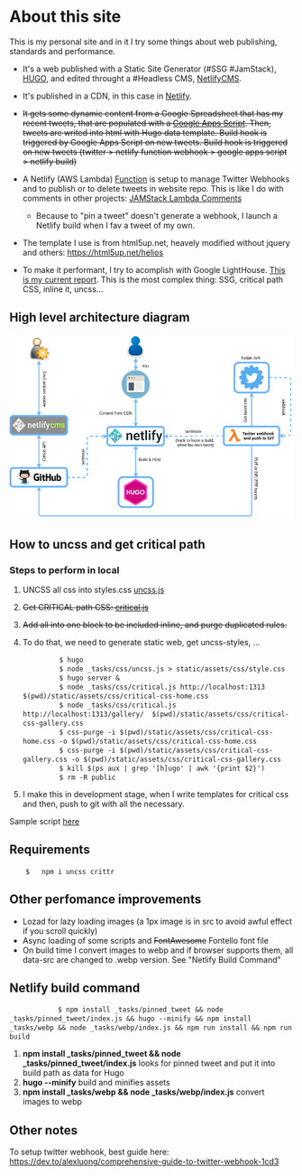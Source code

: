 # About this site

This is my personal site and in it I try some things about web publishing, standards and performance.

* It's a web published with a Static Site Generator (#SSG #JamStack), [HUGO](https://gohugo.io), and edited throught a #Headless CMS, [NetlifyCMS](https://www.netlifycms.org).

* It's published in a CDN, in this case in [Netlify](http://netlify.com).

* ~~It gets some dynamic content from a Google Spreadsheet that has my recent tweets, that are populated with a [Google Apps Script](static/gas-scripts/get-twitter.gs). Then, tweets are writed into html with Hugo data template. ~~Build hook is triggered by Google Apps Script on new tweets~~. Build hook is triggered on new tweets (twitter > netlify function webhook > google apps script > netlify build)~~

* A Netlify (AWS Lambda) [Function](../../tree/master/functions) is setup to manage Twitter Webhooks and to publish or to delete tweets in website repo. This is like I do with comments in other projects: [JAMStack Lambda Comments](https://github.com/davidayalas/jamstack-lambda-comments)

    * Because to "pin a tweet" doesn't generate a webhook, I launch a Netlify build when I fav a tweet of my own.

* The template I use is from html5up.net, heavely modified without jquery and others: https://html5up.net/helios

* To make it performant, I try to acomplish with Google LightHouse. [This is my current report](https://lighthouse-dot-webdotdevsite.appspot.com/lh/html?url=https://www.davidayala.eu). This is the most complex thing: SSG, critical path CSS, inline it, uncss...  

## High level architecture diagram

![architecture](content/media/personal-site.png)

## How to uncss and get critical path

### Steps to perform in local

1. UNCSS all css into styles.css [uncss.js](_tasks/css/uncss.js)
2. ~~Get CRITICAL path CSS: [critical.js](_tasks/css/critical.js)~~
3. ~~Add all into one block to be included inline, and purge duplicated rules.~~
4. To do that, we need to generate static web, get uncss-styles, ...

                $ hugo
                $ node _tasks/css/uncss.js > static/assets/css/style.css    
                $ hugo server &
                $ node _tasks/css/critical.js http://localhost:1313 $(pwd)/static/assets/css/critical-css-home.css
                $ node _tasks/css/critical.js http://localhost:1313/gallery/  $(pwd)/static/assets/css/critical-css-gallery.css
                $ css-purge -i $(pwd)/static/assets/css/critical-css-home.css -o $(pwd)/static/assets/css/critical-css-home.css 
                $ css-purge -i $(pwd)/static/assets/css/critical-css-gallery.css -o $(pwd)/static/assets/css/critical-css-gallery.css
                $ kill $(ps aux | grep '[h]ugo' | awk '{print $2}')
                $ rm -R public

3. I make this in development stage, when I write templates for critical css and then, push to git with all the necessary.

Sample script [here](buildcss.sh)

## Requirements

        $   npm i uncss crittr    


## Other perfomance improvements 

- Lozad for lazy loading images (a 1px image is in src to avoid awful effect if you scroll quickly)
- Async loading of some scripts and ~~FontAwesome~~ Fontello font file
- On build time I convert images to webp and if browser supports them, all data-src are changed to .webp version. See "Netlify Build Command"

## Netlify build command

                $ npm install _tasks/pinned_tweet && node _tasks/pinned_tweet/index.js && hugo --minify && npm install _tasks/webp && node _tasks/webp/index.js && npm run install && npm run build
                

1. **npm install _tasks/pinned_tweet && node _tasks/pinned_tweet/index.js** looks for pinned tweet and put it into build path as data for Hugo
2. **hugo --minify** build and minifies assets
3. **npm install _tasks/webp && node _tasks/webp/index.js** convert images to webp


## Other notes

To setup twitter webhook, best guide here: https://dev.to/alexluong/comprehensive-guide-to-twitter-webhook-1cd3
